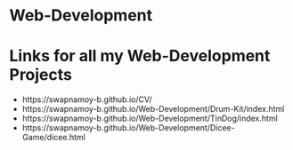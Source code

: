 # Web-Development 
<h1>Links for all my Web-Development Projects</h1>

<ul>
<li>https://swapnamoy-b.github.io/CV/</li>
<li>https://swapnamoy-b.github.io/Web-Development/Drum-Kit/index.html</li>
<li>https://swapnamoy-b.github.io/Web-Development/TinDog/index.html</li>
<li>https://swapnamoy-b.github.io/Web-Development/Dicee-Game/dicee.html</li>
</ul>

